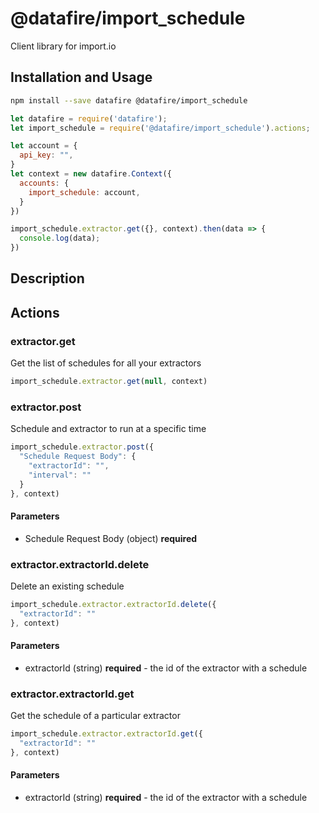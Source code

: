 # @datafire/import_schedule

Client library for import.io

## Installation and Usage
```bash
npm install --save datafire @datafire/import_schedule
```

```js
let datafire = require('datafire');
let import_schedule = require('@datafire/import_schedule').actions;

let account = {
  api_key: "",
}
let context = new datafire.Context({
  accounts: {
    import_schedule: account,
  }
})

import_schedule.extractor.get({}, context).then(data => {
  console.log(data);
})
```

## Description


## Actions
### extractor.get
Get the list of schedules for all your extractors


```js
import_schedule.extractor.get(null, context)
```


### extractor.post
Schedule and extractor to run at a specific time


```js
import_schedule.extractor.post({
  "Schedule Request Body": {
    "extractorId": "",
    "interval": ""
  }
}, context)
```

#### Parameters
* Schedule Request Body (object) **required**

### extractor.extractorId.delete
Delete an existing schedule


```js
import_schedule.extractor.extractorId.delete({
  "extractorId": ""
}, context)
```

#### Parameters
* extractorId (string) **required** - the id of the extractor with a schedule

### extractor.extractorId.get
Get the schedule of a particular extractor


```js
import_schedule.extractor.extractorId.get({
  "extractorId": ""
}, context)
```

#### Parameters
* extractorId (string) **required** - the id of the extractor with a schedule

